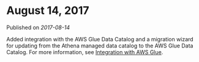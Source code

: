 # August 14, 2017<a name="release-note-2017-08-14"></a>

Published on *2017\-08\-14*

Added integration with the AWS Glue Data Catalog and a migration wizard for updating from the Athena managed data catalog to the AWS Glue Data Catalog\. For more information, see [Integration with AWS Glue](glue-athena.md)\.